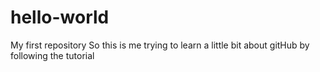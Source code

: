 # hello-world
My first repository
So this is me trying to learn a little bit about gitHub by following the tutorial
